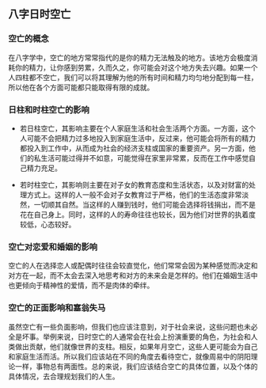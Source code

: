 ## 八字日时空亡

### 空亡的概念

在八字学中，空亡的地方常常指代的是你的精力无法触及的地方。该地方会极度消耗你的精力，让你感到劳累，久而久之，你可能会对这个地方失去兴趣。如果一个人四柱都不空亡，我们可以将其理解为他的所有时间和精力均匀地分配到每一柱，所以他在各个方面可能都只能取得有限的成就。

### 日柱和时柱空亡的影响

- 若日柱空亡，其影响主要在个人家庭生活和社会生活两个方面。一方面，这个人可能不会把精力过多地投入到家庭生活中，反过来，他可能会将所有的精力都投入到工作中，从而成为社会的经济支柱或国家的重要资产。另一方面，他们的私生活可能过得并不如意，可能觉得在家里非常累，反而在工作中感觉自己精力充足。

- 若时柱空亡，其影响则主要在对子女的教育态度和生活状态，以及对财富的处理方式上。这样的人一般不会对子女教育过于严格，他们的生活态度非常淡然，一切顺其自然。当这样的人赚到钱时，他们可能会选择将钱捐出，而不是花在自己身上。同时，这样的人的寿命往往也较长，因为他们对世界的执着度较低，心态较好。

### 空亡对恋爱和婚姻的影响

空亡的人在选择恋人或配偶时往往会较直觉化，他们常常会因为某种感觉而决定和对方在一起，而不太会去深入地思考和对方的未来会是怎样的。他们在婚姻生活中也更倾向于精神性的爱情，而不是肉体的牵绊。

### 空亡的正面影响和塞翁失马

虽然空亡有一些负面影响，但我们也应该注意到，对于社会来说，这些问题也未必全是坏事。举例来说，日时空亡的人通常会在社会上扮演重要的角色，为社会和人类做出贡献，他们就像世界的支柱。相反，如果年月空亡，这些人更可能会为自己和家庭生活而活。所以我们应该站在不同的角度去看待空亡，就像周易中的阴阳理论一样，事物总有两面性。总的来说，我们应该结合空亡的具体位置，以及个体的具体情况，去合理规划我们的人生。